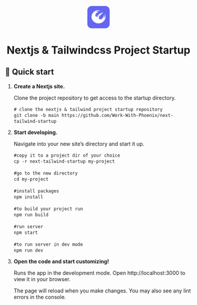 <p align="center">
  <a href="#">
    <img alt="Work With Phoenix" src="https://github.com/Work-With-Phoenix/gatsby-tailwind-startup/raw/main/src/images/phoenix-logo.svg" width="60" style="margin-top: .8rem"/>
  </a>
</p>
<h1 align="center">
  Nextjs & Tailwindcss Project Startup
</h1>

## 🚀 Quick start

1.  **Create a Nextjs site.**

    Clone the project repository to get access to the startup directory.

    ```shell
    # clone the nextjs & tailwind project startup repository
    git clone -b main https://github.com/Work-With-Phoenix/next-tailwind-startup
    ```

2.  **Start developing.**

    Navigate into your new site’s directory and start it up.

    ```shell
    #copy it to a project dir of your choice
    cp -r next-tailwind-startup my-project

    #go to the new directory
    cd my-project  

    #install packages
    npm install 
     
    #to build your project run
    npm run build

    #run server
    npm start 
    
    #to run server in dev mode 
    npm run dev
    ```

3.  **Open the code and start customizing!**

    Runs the app in the development mode.
    Open http://localhost:3000 to view it in your browser.

    The page will reload when you make changes.
    You may also see any lint errors in the console.


